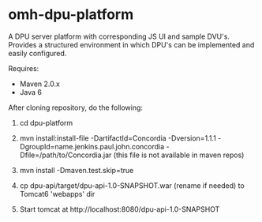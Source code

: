 omh-dpu-platform
================

A DPU server platform with corresponding JS UI and sample DVU's.
Provides a structured environment in which DPU's can be implemented and easily
configured.

Requires:
- Maven 2.0.x
- Java 6

After cloning repository, do the following:

1) cd dpu-platform

2) mvn install:install-file -DartifactId=Concordia -Dversion=1.1.1 -DgroupId=name.jenkins.paul.john.concordia -Dfile=/path/to/Concordia.jar (this file is not available in maven repos)

3) mvn install -Dmaven.test.skip=true

4) cp dpu-api/target/dpu-api-1.0-SNAPSHOT.war (rename if needed) to Tomcat6 'webapps' dir

5) Start tomcat at http://localhost:8080/dpu-api-1.0-SNAPSHOT
